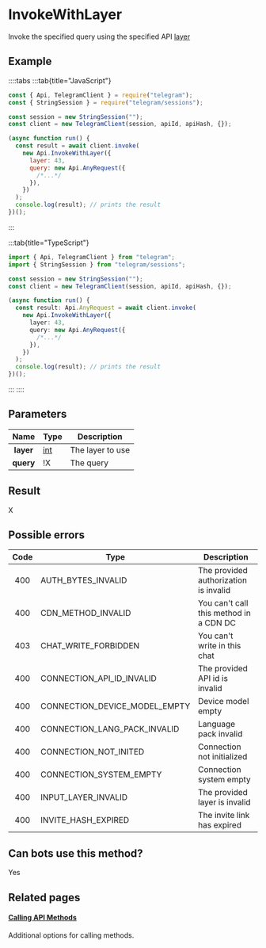 # InvokeWithLayer

Invoke the specified query using the specified API [layer](https://core.telegram.org/api/invoking#layers)

## Example

::::tabs
:::tab{title="JavaScript"}

```js
const { Api, TelegramClient } = require("telegram");
const { StringSession } = require("telegram/sessions");

const session = new StringSession("");
const client = new TelegramClient(session, apiId, apiHash, {});

(async function run() {
  const result = await client.invoke(
    new Api.InvokeWithLayer({
      layer: 43,
      query: new Api.AnyRequest({
        /*...*/
      }),
    })
  );
  console.log(result); // prints the result
})();
```

:::

:::tab{title="TypeScript"}

```ts
import { Api, TelegramClient } from "telegram";
import { StringSession } from "telegram/sessions";

const session = new StringSession("");
const client = new TelegramClient(session, apiId, apiHash, {});

(async function run() {
  const result: Api.AnyRequest = await client.invoke(
    new Api.InvokeWithLayer({
      layer: 43,
      query: new Api.AnyRequest({
        /*...*/
      }),
    })
  );
  console.log(result); // prints the result
})();
```

:::
::::

## Parameters

|   Name    | Type                                      | Description      |
| :-------: | ----------------------------------------- | ---------------- |
| **layer** | [int](https://core.telegram.org/type/int) | The layer to use |
| **query** | !X                                        | The query        |

## Result

X

## Possible errors

| Code | Type                          | Description                            |
| :--: | ----------------------------- | -------------------------------------- |
| 400  | AUTH_BYTES_INVALID            | The provided authorization is invalid  |
| 400  | CDN_METHOD_INVALID            | You can't call this method in a CDN DC |
| 403  | CHAT_WRITE_FORBIDDEN          | You can't write in this chat           |
| 400  | CONNECTION_API_ID_INVALID     | The provided API id is invalid         |
| 400  | CONNECTION_DEVICE_MODEL_EMPTY | Device model empty                     |
| 400  | CONNECTION_LANG_PACK_INVALID  | Language pack invalid                  |
| 400  | CONNECTION_NOT_INITED         | Connection not initialized             |
| 400  | CONNECTION_SYSTEM_EMPTY       | Connection system empty                |
| 400  | INPUT_LAYER_INVALID           | The provided layer is invalid          |
| 400  | INVITE_HASH_EXPIRED           | The invite link has expired            |

## Can bots use this method?

Yes

## Related pages

#### [Calling API Methods](https://core.telegram.org/api/invoking)

Additional options for calling methods.

